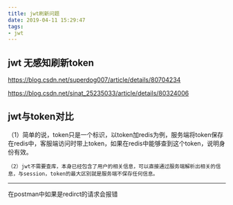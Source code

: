 ```yaml
---
title: jwt刷新问题
date: 2019-04-11 15:29:47
tags:
- jwt
---
```


## jwt 无感知刷新token

https://blog.csdn.net/superdog007/article/details/80704234

https://blog.csdn.net/sinat_25235033/article/details/80324006

## jwt与token对比

（1）简单的说，token只是一个标识，以token加redis为例，服务端将token保存在redis中，客服端访问时带上token，如果在redis中能够查到这个token，说明身份有效。

    （2）jwt不需要查库，本身已经包含了用户的相关信息，可以直接通过服务端解析出相关的信息，与session，token的最大区别就是服务端不保存任何信息。
---------------------




在postman中如果是redirct的请求会报错

